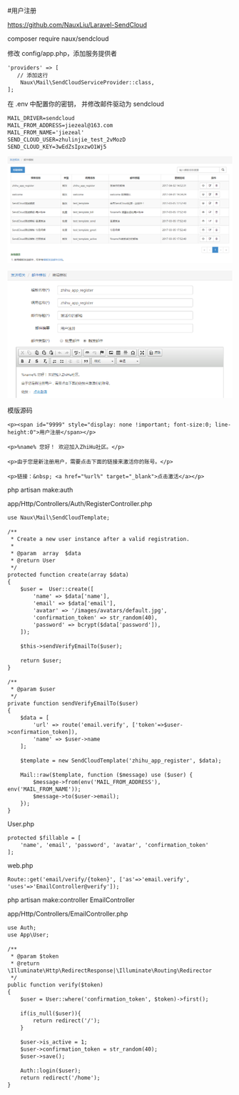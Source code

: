 #用户注册

https://github.com/NauxLiu/Laravel-SendCloud

composer require naux/sendcloud

修改 config/app.php，添加服务提供者
```
'providers' => [
   // 添加这行
    Naux\Mail\SendCloudServiceProvider::class,
];
```

在 .env 中配置你的密钥， 并修改邮件驱动为 sendcloud
```
MAIL_DRIVER=sendcloud
MAIL_FROM_ADDRESS=jiezeal@163.com
MAIL_FROM_NAME='jiezeal'
SEND_CLOUD_USER=zhulinjie_test_2vMozD
SEND_CLOUD_KEY=3wEdZsIpxzwO1Wj5
```

![](image/screenshot_1491116900858.png)

![](image/screenshot_1491116955799.png)

模版源码
```
<p><span id="9999" style="display: none !important; font-size:0; line-height:0">用户注册</span></p>

<p>%name% 您好！ 欢迎加入ZhiHu社区。</p>

<p>由于您是新注册用户，需要点击下面的链接来激活你的账号。</p>

<p>链接：&nbsp; <a href="%url%" target="_blank">点击激活</a></p>
```

php artisan make:auth

app/Http/Controllers/Auth/RegisterController.php
```
use Naux\Mail\SendCloudTemplate;

/**
 * Create a new user instance after a valid registration.
 *
 * @param  array  $data
 * @return User
 */
protected function create(array $data)
{
    $user =  User::create([
        'name' => $data['name'],
        'email' => $data['email'],
        'avatar' => '/images/avatars/default.jpg',
        'confirmation_token' => str_random(40),
        'password' => bcrypt($data['password']),
    ]);

    $this->sendVerifyEmailTo($user);

    return $user;
}

/**
 * @param $user
 */
private function sendVerifyEmailTo($user)
{
    $data = [
        'url' => route('email.verify', ['token'=>$user->confirmation_token]),
        'name' => $user->name
    ];

    $template = new SendCloudTemplate('zhihu_app_register', $data);

    Mail::raw($template, function ($message) use ($user) {
        $message->from(env('MAIL_FROM_ADDRESS'), env('MAIL_FROM_NAME'));
        $message->to($user->email);
    });
}
```

User.php
```
protected $fillable = [
    'name', 'email', 'password', 'avatar', 'confirmation_token'
];
```

web.php
```
Route::get('email/verify/{token}', ['as'=>'email.verify', 'uses'=>'EmailController@verify']);
```

php artisan make:controller EmailController

app/Http/Controllers/EmailController.php
```
use Auth;
use App\User;

/**
 * @param $token
 * @return \Illuminate\Http\RedirectResponse|\Illuminate\Routing\Redirector
 */
public function verify($token)
{
    $user = User::where('confirmation_token', $token)->first();

    if(is_null($user)){
        return redirect('/');
    }

    $user->is_active = 1;
    $user->confirmation_token = str_random(40);
    $user->save();

    Auth::login($user);
    return redirect('/home');
}
```

